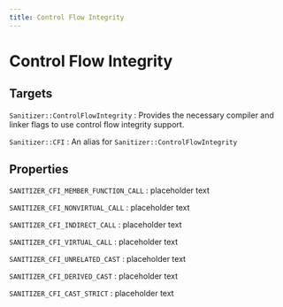 ```yaml
---
title: Control Flow Integrity
---
```


# Control Flow Integrity

## Targets

`Sanitizer::ControlFlowIntegrity`
: Provides the necessary compiler and linker flags to use control flow
  integrity support.

`Sanitizer::CFI`
: An alias for `Sanitizer::ControlFlowIntegrity`

## Properties

`SANITIZER_CFI_MEMBER_FUNCTION_CALL`
: placeholder text

`SANITIZER_CFI_NONVIRTUAL_CALL`
: placeholder text

`SANITIZER_CFI_INDIRECT_CALL`
: placeholder text

`SANITIZER_CFI_VIRTUAL_CALL`
: placeholder text

`SANITIZER_CFI_UNRELATED_CAST`
: placeholder text

`SANITIZER_CFI_DERIVED_CAST`
: placeholder text

`SANITIZER_CFI_CAST_STRICT`
: placeholder text
